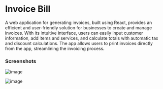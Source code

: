 # Invoice Bill

A web application for generating invoices, built using React, provides an efficient and user-friendly solution for businesses to create and manage invoices. With its intuitive interface, users can easily input customer information, add items and services, and calculate totals with automatic tax and discount calculations. The app allows users to print invoices directly from the app, streamlining the invoicing process.

### Screenshots
![image](https://github.com/fasilofficial/quickbills/assets/83868023/469cc87a-48f7-4552-86ac-3a4da5fa55be)

![image](https://github.com/fasilofficial/quickbills/assets/83868023/760286d4-c5f7-4e1e-aad9-37f8cde495c5)
